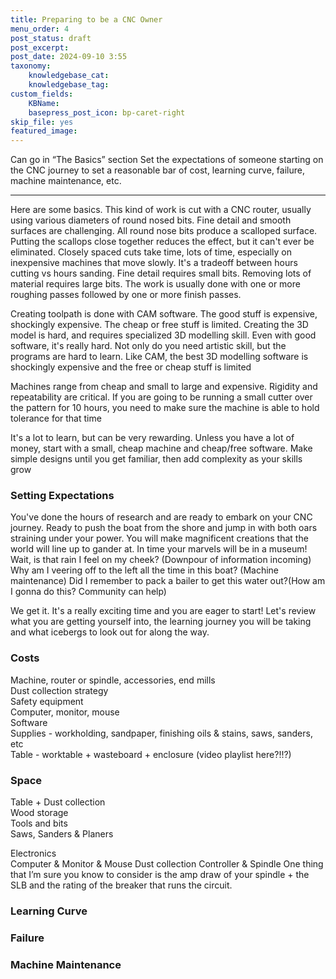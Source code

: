 ```yaml
---
title: Preparing to be a CNC Owner
menu_order: 4
post_status: draft
post_excerpt: 
post_date: 2024-09-10 3:55
taxonomy:
    knowledgebase_cat: 
    knowledgebase_tag:        
custom_fields:
    KBName: 
    basepress_post_icon: bp-caret-right
skip_file: yes
featured_image: 
---
```


Can go in “The Basics” section
Set the expectations of someone starting on the CNC journey to set a reasonable bar of cost, learning curve, failure, machine maintenance, etc.

---

Here are some basics. This kind of work is cut with a CNC router, usually using various diameters of round nosed bits. Fine detail and smooth surfaces are challenging. All round nose bits produce a scalloped surface. Putting the scallops close together reduces the effect, but it can't ever be eliminated. Closely spaced cuts take time, lots of time, especially on inexpensive machines that move slowly. It's a tradeoff between hours cutting vs hours sanding. Fine detail requires small bits. Removing lots of material requires large bits. The work is usually done with one or more roughing passes followed by one or more finish passes.

Creating toolpath is done with CAM software. The good stuff is expensive, shockingly expensive. The cheap or free stuff is limited. Creating the 3D model is hard, and requires specialized 3D modelling skill. Even with good software, it's really hard. Not only do you need artistic skill, but the programs are hard to learn. Like CAM, the best 3D modelling software is shockingly expensive and the free or cheap stuff is limited

Machines range from cheap and small to large and expensive. Rigidity and repeatability are critical. If you are going to be running a small cutter over the pattern for 10 hours, you need to make sure the machine is able to hold tolerance for that time

It's a lot to learn, but can be very rewarding. Unless you have a lot of money, start with a small, cheap machine and cheap/free software. Make simple designs until you get familiar, then add complexity as your skills grow

### Setting Expectations

You've done the hours of research and are ready to embark on your CNC journey. Ready to push the boat from the shore and jump in with both oars straining under your power. You will make magnificent creations that the world will line up to gander at. In time your marvels will be in a museum! Wait, is that rain I feel on my cheek? (Downpour of information incoming) Why am I veering off to the left all the time in this boat? (Machine maintenance) Did I remember to pack a bailer to get this water out?(How am I gonna do this? Community can help)

We get it. It's a really exciting time and you are eager to start! Let's review what you are getting yourself into, the learning journey you will be taking and what icebergs to look out for along the way.

### Costs

Machine, router or spindle, accessories, end mills<br>
Dust collection strategy<br>
Safety equipment<br>
Computer, monitor, mouse<br>
Software<br>
Supplies - workholding, sandpaper, finishing oils & stains, saws, sanders, etc<br>
Table - worktable + wasteboard + enclosure (video playlist here?!!?)<br>

### Space

Table + Dust collection<br>
Wood storage<br>
Tools and bits<br>
Saws, Sanders & Planers<br>

Electronics<br>
Computer & Monitor & Mouse
Dust collection
Controller & Spindle
One thing that I’m sure you know to consider is the amp draw of your spindle + the SLB and the rating of the breaker that runs the circuit.

### Learning Curve

### Failure

### Machine Maintenance
